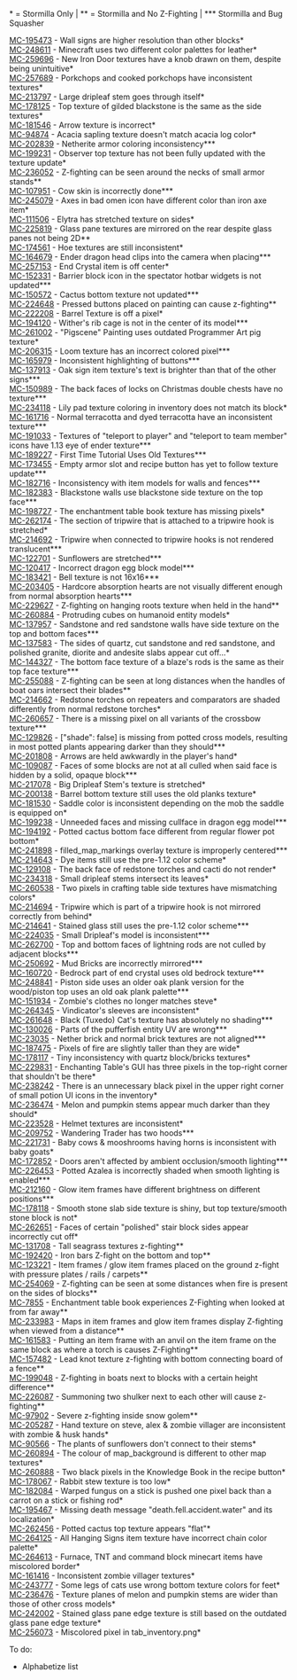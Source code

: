 \* = Stormilla Only | \*\* = Stormilla and No Z-Fighting | \*\*\* Stormilla and Bug Squasher

[MC-195473](https://bugs.mojang.com/browse/MC-195473) - Wall signs are higher resolution than other blocks\*<br>
[MC-248611](https://bugs.mojang.com/browse/MC-248611) - Minecraft uses two different color palettes for leather\*<br>
[MC-259696](https://bugs.mojang.com/browse/MC-259696) - New Iron Door textures have a knob drawn on them, despite being unintuitive\*<br>
[MC-257689](https://bugs.mojang.com/browse/MC-257689) - Porkchops and cooked porkchops have inconsistent textures\*<br>
[MC-213797](https://bugs.mojang.com/browse/MC-213797) - Large dripleaf stem goes through itself\*<br>
[MC-178125](https://bugs.mojang.com/browse/MC-178125) - Top texture of gilded blackstone is the same as the side textures\*<br>
[MC-181546](https://bugs.mojang.com/browse/MC-181546) - Arrow texture is incorrect\*<br>
[MC-94874](https://bugs.mojang.com/browse/MC-94874) - Acacia sapling texture doesn't match acacia log color\*<br>
[MC-202839](https://bugs.mojang.com/browse/MC-202839) - Netherite armor coloring inconsistency\*\*\*<br>
[MC-199231](https://bugs.mojang.com/browse/MC-199231) - Observer top texture has not been fully updated with the texture update\*<br>
[MC-236052](https://bugs.mojang.com/browse/MC-236052) - Z-fighting can be seen around the necks of small armor stands\*\*<br>
[MC-107951](https://bugs.mojang.com/browse/MC-107951) - Cow skin is incorrectly done\*\*\*<br>
[MC-245079](https://bugs.mojang.com/browse/MC-245079) - Axes in bad omen icon have different color than iron axe item\*<br>
[MC-111506](https://bugs.mojang.com/browse/MC-111506) - Elytra has stretched texture on sides\*<br>
[MC-225819](https://bugs.mojang.com/browse/MC-225819) - Glass pane textures are mirrored on the rear despite glass panes not being 2D\*\*<br>
[MC-174561](https://bugs.mojang.com/browse/MC-174561) - Hoe textures are still inconsistent\*<br>
[MC-164679](https://bugs.mojang.com/browse/MC-164679) - Ender dragon head clips into the camera when placing\*\*\*<br>
[MC-257153](https://bugs.mojang.com/browse/MC-257153) - End Crystal item is off center\*<br>
[MC-152331](https://bugs.mojang.com/browse/MC-152331) - Barrier block icon in the spectator hotbar widgets is not updated\*\*\*<br>
[MC-150572](https://bugs.mojang.com/browse/MC-150572) - Cactus bottom texture not updated\*\*\*<br>
[MC-224648](https://bugs.mojang.com/browse/MC-224648) - Pressed buttons placed on painting can cause z-fighting\*\*<br>
[MC-222208](https://bugs.mojang.com/browse/MC-222208) - Barrel Texture is off a pixel\*<br>
[MC-194120](https://bugs.mojang.com/browse/MC-194120) - Wither's rib cage is not in the center of its model\*\*\*<br>
[MC-261002](https://bugs.mojang.com/browse/MC-261002) - "Pigscene" Painting uses outdated Programmer Art pig texture\*<br>
[MC-206315](https://bugs.mojang.com/browse/MC-206315) - Loom texture has an incorrect colored pixel\*\*\*<br>
[MC-165979](https://bugs.mojang.com/browse/MC-165979) - Inconsistent highlighting of buttons\*\*\*<br>
[MC-137913](https://bugs.mojang.com/browse/MC-137913) - Oak sign item texture's text is brighter than that of the other signs\*\*\*<br>
[MC-150989](https://bugs.mojang.com/browse/MC-250989) - The back faces of locks on Christmas double chests have no texture\*\*\*<br>
[MC-234118](https://bugs.mojang.com/browse/MC-234118) - Lily pad texture coloring in inventory does not match its block\*<br>
[MC-161716](https://bugs.mojang.com/browse/MC-161716) - Normal terracotta and dyed terracotta have an inconsistent texture\*\*\*<br>
[MC-191033](https://bugs.mojang.com/browse/MC-191033) - Textures of "teleport to player" and "teleport to team member" icons have 1.13 eye of ender texture\*\*\*<br>
[MC-189227](https://bugs.mojang.com/browse/MC-189227) - First Time Tutorial Uses Old Textures\*\*\*<br>
[MC-173455](https://bugs.mojang.com/browse/MC-173455) - Empty armor slot and recipe button has yet to follow texture update\*\*\*<br>
[MC-182716](https://bugs.mojang.com/browse/MC-182716) - Inconsistency with item models for walls and fences\*\*\*<br>
[MC-182383](https://bugs.mojang.com/browse/MC-182383) - Blackstone walls use blackstone side texture on the top face\*\*\*<br>
[MC-198727](https://bugs.mojang.com/browse/MC-198727) - The enchantment table book texture has missing pixels\*<br>
[MC-262174](https://bugs.mojang.com/browse/MC-262174) - The section of tripwire that is attached to a tripwire hook is stretched\*<br>
[MC-214692](https://bugs.mojang.com/browse/MC-214692) - Tripwire when connected to tripwire hooks is not rendered translucent\*\*\*<br>
[MC-122701](https://bugs.mojang.com/browse/MC-122701) - Sunflowers are stretched\*\*\*<br>
[MC-120417](https://bugs.mojang.com/browse/MC-120417) - Incorrect dragon egg block model\*\*\*<br>
[MC-183421](https://bugs.mojang.com/browse/MC-183421) - Bell texture is not 16x16\*\*\*<br>
[MC-203405](https://bugs.mojang.com/browse/MC-203405) - Hardcore absorption hearts are not visually different enough from normal absorption hearts\*\*\*<br>
[MC-229627](https://bugs.mojang.com/browse/MC-229627) - Z-fighting on hanging roots texture when held in the hand\*\*<br>
[MC-260884](https://bugs.mojang.com/browse/MC-260884) - Protruding cubes on humanoid entity models\*<br>
[MC-137957](https://bugs.mojang.com/browse/MC-137957) - Sandstone and red sandstone walls have side texture on the top and bottom faces\*\*\*<br>
[MC-137583](https://bugs.mojang.com/browse/MC-137583) - The sides of quartz, cut sandstone and red sandstone, and polished granite, diorite and andesite slabs appear cut off...\*<br>
[MC-144327](https://bugs.mojang.com/browse/MC-144327) - The bottom face texture of a blaze's rods is the same as their top face texture\*\*\*<br>
[MC-255088](https://bugs.mojang.com/browse/MC-255088) - Z-fighting can be seen at long distances when the handles of boat oars intersect their blades\*\*<br>
[MC-214662](https://bugs.mojang.com/browse/MC-214662) - Redstone torches on repeaters and comparators are shaded differently from normal redstone torches\*<br>
[MC-260657](https://bugs.mojang.com/browse/MC-260657) - There is a missing pixel on all variants of the crossbow texture\*\*\*<br>
[MC-129826](https://bugs.mojang.com/browse/MC-129826) - ["shade": false] is missing from potted cross models, resulting in most potted plants appearing darker than they should\*\*\*<br>
[MC-201808](https://bugs.mojang.com/browse/MC-201808) - Arrows are held awkwardly in the player's hand\*<br>
[MC-109087](https://bugs.mojang.com/browse/MC-109087) - Faces of some blocks are not at all culled when said face is hidden by a solid, opaque block\*\*\*<br>
[MC-217078](https://bugs.mojang.com/browse/MC-214078) - Big Dripleaf Stem's texture is stretched\*<br>
[MC-200138](https://bugs.mojang.com/browse/MC-200138) - Barrel bottom texture still uses the old planks texture\*<br>
[MC-181530](https://bugs.mojang.com/browse/MC-181530) - Saddle color is inconsistent depending on the mob the saddle is equipped on\*<br>
[MC-199238](https://bugs.mojang.com/browse/MC-199238) - Unneeded faces and missing cullface in dragon egg model\*\*\*<br>
[MC-194192](https://bugs.mojang.com/browse/MC-194192) - Potted cactus bottom face different from regular flower pot bottom\*<br>
[MC-241898](https://bugs.mojang.com/browse/MC-241898) - filled_map_markings overlay texture is improperly centered\*\*\*<br>
[MC-214643](https://bugs.mojang.com/browse/MC-214643) - Dye items still use the pre-1.12 color scheme\*<br>
[MC-129108](https://bugs.mojang.com/browse/MC-129108) - The back face of redstone torches and cacti do not render\*<br>
[MC-234318](https://bugs.mojang.com/browse/MC-234318) - Small dripleaf stems intersect its leaves\*<br>
[MC-260538](https://bugs.mojang.com/browse/MC-260538) - Two pixels in crafting table side textures have mismatching colors\*<br>
[MC-214694](https://bugs.mojang.com/browse/MC-214694) - Tripwire which is part of a tripwire hook is not mirrored correctly from behind\*<br>
[MC-214641](https://bugs.mojang.com/browse/MC-214641) - Stained glass still uses the pre-1.12 color scheme\*\*\*<br>
[MC-224035](https://bugs.mojang.com/browse/MC-224035) - Small Dripleaf's model is inconsistent\*\*\*<br>
[MC-262700](https://bugs.mojang.com/browse/MC-262700) - Top and bottom faces of lightning rods are not culled by adjacent blocks\*\*\*<br>
[MC-250692](https://bugs.mojang.com/browse/MC-250692) - Mud Bricks are incorrectly mirrored\*\*\*<br>
[MC-160720](https://bugs.mojang.com/browse/MC-160720) - Bedrock part of end crystal uses old bedrock texture\*\*\*<br>
[MC-248841](https://bugs.mojang.com/browse/MC-248841) - Piston side uses an older oak plank version for the wood/piston top uses an old oak plank palette\*\*\*<br>
[MC-151934](https://bugs.mojang.com/browse/MC-151934) - Zombie's clothes no longer matches steve\*<br>
[MC-264345](https://bugs.mojang.com/browse/MC-264345) - Vindicator's sleeves are inconsistent\*<br>
[MC-261648](https://bugs.mojang.com/browse/MC-261648) - Black (Tuxedo) Cat's texture has absolutely no shading\*\*\*<br>
[MC-130026](https://bugs.mojang.com/browse/MC-130026) - Parts of the pufferfish entity UV are wrong\*\*\*<br>
[MC-23035](https://bugs.mojang.com/browse/MC-23035) - Nether brick and normal brick textures are not aligned\*\*\*<br>
[MC-187475](https://bugs.mojang.com/browse/MC-187475) - Pixels of fire are slightly taller than they are wide\*<br>
[MC-178117](https://bugs.mojang.com/browse/MC-178117) - Tiny inconsistency with quartz block/bricks textures\*<br>
[MC-229831](https://bugs.mojang.com/browse/MC-229831) - Enchanting Table's GUI has three pixels in the top-right corner that shouldn't be there\*<br>
[MC-238242](https://bugs.mojang.com/browse/MC-238242) - There is an unnecessary black pixel in the upper right corner of small potion UI icons in the inventory\*<br>
[MC-236474](https://bugs.mojang.com/browse/MC-236474) - Melon and pumpkin stems appear much darker than they should\*<br>
[MC-223528](https://bugs.mojang.com/browse/MC-223528) - Helmet textures are inconsistent\*<br>
[MC-209752](https://bugs.mojang.com/browse/MC-209752) - Wandering Trader has two hoods\*\*\*<br>
[MC-221731](https://bugs.mojang.com/browse/MC-221731) - Baby cows & mooshrooms having horns is inconsistent with baby goats\*<br>
[MC-172852](https://bugs.mojang.com/browse/MC-172852) - Doors aren't affected by ambient occlusion/smooth lighting\*\*\*<br>
[MC-226453](https://bugs.mojang.com/browse/MC-226453) - Potted Azalea is incorrectly shaded when smooth lighting is enabled\*\*\*<br>
[MC-212160](https://bugs.mojang.com/browse/MC-212160) - Glow item frames have different brightness on different positions\*\*\*<br>
[MC-178118](https://bugs.mojang.com/browse/MC-178118) - Smooth stone slab side texture is shiny, but top texture/smooth stone block is not\*<br>
[MC-262651](https://bugs.mojang.com/browse/MC-262651) - Faces of certain "polished" stair block sides appear incorrectly cut off\*<br>
[MC-131708](https://bugs.mojang.com/browse/MC-131708) - Tall seagrass textures z-fighting\*\*<br>
[MC-192420](https://bugs.mojang.com/browse/MC-192420) - Iron bars Z-fight on the bottom and top\*\*<br>
[MC-123221](https://bugs.mojang.com/browse/MC-123221) - Item frames / glow item frames placed on the ground z-fight with pressure plates / rails / carpets\*\*<br>
[MC-254069](https://bugs.mojang.com/browse/MC-254069) - Z-fighting can be seen at some distances when fire is present on the sides of blocks\*\*<br>
[MC-7855](https://bugs.mojang.com/browse/MC-7855) - Enchantment table book experiences Z-Fighting when looked at from far away\*\*<br>
[MC-233983](https://bugs.mojang.com/browse/MC-233983) - Maps in item frames and glow item frames display Z-fighting when viewed from a distance\*\*<br>
[MC-161583](https://bugs.mojang.com/browse/MC-161583) - Putting an item frame with an anvil on the item frame on the same block as where a torch is causes Z-Fighting\*\*<br>
[MC-157482](https://bugs.mojang.com/browse/MC-157482) - Lead knot texture z-fighting with bottom connecting board of a fence\*\*<br>
[MC-199048](https://bugs.mojang.com/browse/MC-199048) - Z-fighting in boats next to blocks with a certain height difference\*\*<br>
[MC-226087](https://bugs.mojang.com/browse/MC-226087) - Summoning two shulker next to each other will cause z-fighting\*\*<br>
[MC-97902](https://bugs.mojang.com/browse/MC-97902) - Severe z-fighting inside snow golem\*\*<br>
[MC-205287](https://bugs.mojang.com/browse/MC-205287) - Hand texture on steve, alex & zombie villager are inconsistent with zombie & husk hands\*<br>
[MC-90566](https://bugs.mojang.com/browse/MC-90566) - The plants of sunflowers don't connect to their stems\*<br>
[MC-260894](https://bugs.mojang.com/browse/MC-260894) - The colour of map_background is different to other map textures\*<br>
[MC-260888](https://bugs.mojang.com/browse/MC-260888) - Two black pixels in the Knowledge Book in the recipe button\*<br>
[MC-178067](https://bugs.mojang.com/browse/MC-178067) - Rabbit stew texture is too low\*<br>
[MC-182084](https://bugs.mojang.com/browse/MC-182084) - Warped fungus on a stick is pushed one pixel back than a carrot on a stick or fishing rod\*<br>
[MC-195467](https://bugs.mojang.com/browse/MC-195467) - Missing death message "death.fell.accident.water" and its localization\*<br>
[MC-262456](https://bugs.mojang.com/browse/MC-262456) - Potted cactus top texture appears "flat"\*<br>
[MC-264125](https://bugs.mojang.com/browse/MC-264125) - All Hanging Signs item texture have incorrect chain color palette\*<br>
[MC-264613](https://bugs.mojang.com/browse/MC-264613) - Furnace, TNT and command block minecart items have miscolored border\*<br>
[MC-161416](https://bugs.mojang.com/browse/MC-161416) - Inconsistent zombie villager textures\*<br>
[MC-243777](https://bugs.mojang.com/browse/MC-243777) - Some legs of cats use wrong bottom texture colors for feet\*<br>
[MC-236476](https://bugs.mojang.com/browse/MC-236476) - Texture planes of melon and pumpkin stems are wider than those of other cross models\*<br>
[MC-242002](https://bugs.mojang.com/browse/MC-242002) - Stained glass pane edge texture is still based on the outdated glass pane edge texture\*<br>
[MC-256073](https://bugs.mojang.com/browse/MC-256073) - Miscolored pixel in tab_inventory.png\*

To do:
- Alphabetize list

